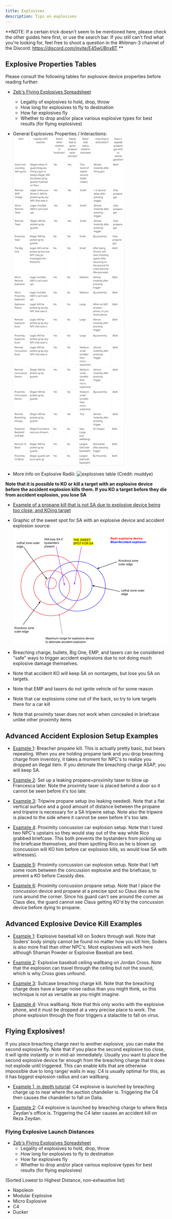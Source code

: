 ```yaml
---
title: Explosives
description: Tips on explosives
---
```


**NOTE: If a certain trick doesn't seem to be mentioned here, please check the other guides here first, or use the search bar.
If you still can't find what you're looking for, feel free to shoot a question in the #hitman-3 channel of the Discord: https://discord.com/invite/E45wUBnxBT
**

## Explosive Properties Tables

Please consult the following tables for explosive device properties before reading further:

- [Zeb's Flying Explosives Spreadsheet](https://docs.google.com/spreadsheets/d/1evp3EMDGanw17w6gxLcSg7t9hjpzb4EqC41xcWOzymc/edit#gid=0)
  - Legality of explosives to hold, drop, throw
  - How long for explosives to fly to destination
  - How far explosives fly
  - Whether to drop and/or place various explosive types for best results (for flying explosives)

- General Explosives Properties / Interactions:
  ![solderexplosives](../static/img/explosives1.png)

- More Info on Explosive Radiii:
  ![explosives table](https://i.ibb.co/yVd6R4m/unknown-5.png)
  (Credit: muddye)

**Note that it is possible to KO or kill a target with an explosive device before the accident explosion kills them. If you KO a target before they die from accident explosion, you lose SA**

- [Example of a propane kill that is not SA due to explosive device being too close, and KOing target](https://youtu.be/9Y2jrg4JYPI)
- Graphic of the sweet spot for SA with an explosive device and accident explosion source: ![](../static/img/explosion_radius.png)
- Breaching charge, bullets, Big One, EMP, and tasers can be considered "safe" ways to trigger accident explosions due to not doing much explosive damage themselves.

- Note that accident KO will keep SA on nontargets, but lose you SA on targets.
- Note that EMP and tasers do not ignite vehicle oil for some reason
- Note that car explosions come out of the back, so try to lure targets there for a car kill
- Note that proximity taser does not work when concealed in briefcase unlike other proximity items

## Advanced Accident Explosion Setup Examples

- [Example 1](https://youtu.be/jqbNe-RkfMs?t=148): Breacher propane kill. This is actually pretty basic, but bears repeating. When you are holding propane tank and you drop breaching charge from inventory, it takes a moment for NPC's to realize you dropped an illegal item. If you detonate the breaching charge ASAP, you will keep SA.

- [Example 2](https://youtu.be/CASEkNKCG8I?t=185): Set up a leaking propane+proximity taser to blow up Francesca later. Note the proximity taser is placed behind a door so it cannot be seen before it's too late.

- [Example 3](https://youtu.be/vf9XCjUlc6I): Tripwire propane setup (no leaking needed). Note that a flat vertical surface and a good amount of distance between the propane and tripwire is necessary for a SA tripwire setup. Note also the tripwire is placed to the side where it cannot be seen before it's too late.

- [Example 4](https://youtu.be/gp_m9OzlHl0?t=134): Proximity concussion car explosion setup. Note that I lured two NPC's upstairs so they would stay out of the way while Rico grabbed briefcase. This both prevents the bystanders from picking up the briefcase themselves, and them spotting Rico as he is blown up (concussion will KO him before car explosion kills, so would lose SA with witnesses).

- [Example 5](https://youtu.be/NTJ0egcBqr0?t=94): Proximity concussion car explosion setup. Note that I left some room between the concussion explosive and the briefcase, to prevent a KO before Cassidy dies.

- [Example 6](https://youtu.be/01N4wAJcQ_w?t=119): Proximity concussion propane setup. Note that I place the concussion device and propane at a precise spot so Claus dies as he runs around the corner. Since his guard can't see around the corner as Claus dies, the guard cannot see Claus getting KO'd by the concussion device before dying to propane.

## Advanced Explosive Device Kill Examples

- [Example 1](https://youtu.be/PqRxJjudG-A?t=13): Explosive baseball kill on Soders through wall. Note that Soders' body simply cannot be found no matter how you kill him; Soders is also more frail than other NPC's. Most explosives will work here although Shaman Powder or Explosive Baseball are best.

- [Example 2](https://youtu.be/ITWmeusSv48?t=64): Explosive baseball ceiling wallbang on Jordan Cross. Note that the explosion can travel through the ceiling but not the sound, which is why Cross goes unfound.

- [Example 3](https://youtu.be/RxrDmDqFk9U?t=66): Suitcase breaching charge kill. Note that the breaching charge does have a larger noise radius than you might think, so this technique is not as versatile as you might imagine.

- [Example 4](https://youtu.be/uNuyQ9zCc-w?t=132): Virus wallbang. Note that this only works with the explosive phone, and it must be dropped at a very precise place to work. The phone explosion through the floor triggers a stalactite to fall on virus.

## Flying Explosives!

If you place breaching charge next to another explosive, you can make the second explosive fly. Note that if you place the second explosive too close, it will ignite instantly or in mid-air immediately. Usually you want to place the second explosive device far enough from the breaching charge that it does not explode until triggered. This can enable kills that are otherwise impossible due to long range/ walls in way. C4 is usually optimal for this, as it has biggest explosion radius and can wallbang.

- [Example 1, in depth tutorial](https://youtu.be/ywTUAZBngIM): C4 explosive is launched by breaching charge up to near where the auction chandelier is. Triggering the C4 then causes the chandelier to fall on Dalia.

- [Example 2](https://youtu.be/DX0MfURfqPo?t=13): C4 explosive is launched by breaching charge to where Reza Zeydan's office is. Triggering the C4 later causes an accident kill on Reza Zeydan.

### Flying Explosive Launch Distances

- [Zeb's Flying Explosives Spreadsheet](https://docs.google.com/spreadsheets/d/1evp3EMDGanw17w6gxLcSg7t9hjpzb4EqC41xcWOzymc/edit#gid=0)
  - Legality of explosives to hold, drop, throw
  - How long for explosives to fly to destination
  - How far explosives fly
  - Whether to drop and/or place various explosive types for best results (for flying explosives)

(Sorted Lowest to Highest Distance, non-exhaustive list)

- Napoleon
- Modular Explosive
- Micro Explosive
- C4
- Ducker

